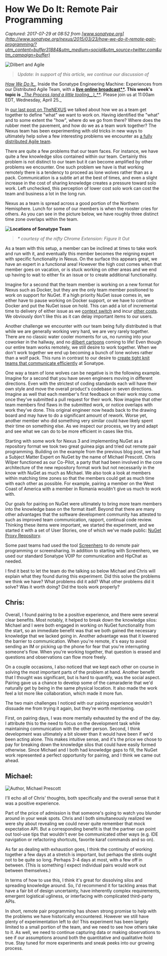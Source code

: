 # How We Do It: Remote Pair Programming

_Captured: 2017-07-29 at 08:52 from [www.sonatype.org](http://www.sonatype.org/nexus/2015/03/23/how-we-do-it-remote-pair-programming/?utm_content=buffer31884&utm_medium=social&utm_source=twitter.com&utm_campaign=buffer)_

![Dilbert and Agile](http://www.sonatype.org/nexus/content/uploads/2015/03/Dilbert.jpg)

> _Update: In support of this article, we continue our discussion of_

_[How We Do It_](http://www.sonatype.org/nexus/category/article-series/engineering-2/)_, Inside the Sonatype Engineering Machine: Experiences from our Distributed Agile Team, with a **[live online broadcast**](http://go.sonatype.com/2015NexusWebinarSeries). This week's topic is _**_[The Process (and a little tooling__)_**](http://go.sonatype.com/2015NexusWebinarSeries)_. Please join us at 11:00am EDT, Wednesday, April 25._

In [our last post on TheNEXUS](http://www.sonatype.org/nexus/2015/02/20/how-we-do-it-defining-work-from-a-distance/) we talked about how we as a team get together to define "what" we want to work on. Having identified the "what" and to some extent the "how", where do we go from there? Where does the rubber meet the pavement, and how do we as a team work together? The Nexus team has been experimenting with old tricks in new ways to ultimately help solve a few interesting problems we encounter as [a fully distributed Agile team](http://www.sonatype.org/nexus/2014/11/20/overseeing-remote-developers-dont-even-try/).

There are quite a few problems that our team faces. For instance, we have quite a few knowledge silos contained within our team. Certainly this problem is not distinct to our team but it can become amplified by other problems we encounter. One such problem we have is that working remotely there is a tendency to proceed as lone wolves rather than as a pack. Communication is a subtle art at the best of times, and even a slight increase in the cost of sharing knowledge creates a pressure toward solo work. Left unchecked, this perception of lower cost solo work can cost the team and business a lot in the long run.

Nexus as a team is spread across a good portion of the Northern Hemisphere. Lunch for some of our members is when the rooster cries for others. As you can see in the picture below, we have roughly three distinct time zone overlaps within the team.

****![Locations of Sonatype Team](http://www.sonatype.org/nexus/content/uploads/2015/03/LocationsOfSonatypeTeam.png)****

> _* courtesy of the nifty Chrome Extension: Figure It Out_

As a team with this setup, a member can be inclined at times to take work and run with it, and eventually this member becomes the reigning expert with specific functionality in Nexus. On the surface this appears great, we have an expert in a functional area! However the high cost comes when that member goes on vacation, or is stuck working on other areas and we end up having to wait to either fix an issue or to create additional functionality.

Imagine for a second that the team member is working on a new format for Nexus such as Docker, but they are the only team member positioned to work on support for NuGet. If a high priority NuGet issue comes in, we either have to pause working on Docker support, or we have to continue Docker and put the NuGet issue on hold. This can add a lot of incremental time to delivery of either issue as we [context switch](http://agile.dzone.com/articles/waste-6-task-switching) and incur [other costs](http://agile.dzone.com/articles/waste-5-delays). We obviously don't like this as it can delay important items to our users.

Another challenge we encounter with our team being fully distributed is that while we are generally working very hard, we are very rarely together. There are no classic water cooler moments for us, no running into your coworker in the hallway, and no [dilbert cartoons](http://dilbert.com/strip/2005-11-16) coming to life! Even though our entire team works remotely, we still desire to work together. When we don't work together we end up becoming a bunch of lone wolves rather than a wolf pack. This runs in contrast to our desire to [create tight knit teams that communicate efficiently](http://www.sonatype.org/nexus/2014/10/23/n-n-1-2-as-small-as-possible-and-no-smaller/) at Sonatype.

One way a team of lone wolves can be negative is in the following example. Imagine for a second that you have seven engineers moving in different directions. Even with the strictest of coding standards each will have their own style and move the overall product's codebase in seven directions. Imagine as well that each member's first feedback on their work may come once they've submitted a pull request for their work. Now imagine that other team members find flaws in the submitted work, or notice overlaps with work they've done. This original engineer now heads back to the drawing board and may have to do a significant amount of rework. Worse yet, another member who did something very similar could have likely spent their time on something else. As we inspect our process, we try and adapt and see what we can do to be more efficient in cases like this.

Starting with some work for Nexus 3 and implementing NuGet as a repository format we took two great guinea pigs and tried out remote pair programming. Building on the example from the previous blog post, we had a Subject Matter Expert on NuGet by the name of Michael Prescott. Chris Wilper functioned as our Co-Pilot, a party that had been involved in the core architecture of the new repository format work but not necessarily in the know with NuGet as much as Michael. We also took a look at members within matching time zones so that the members could get as much time with each other as possible. For example, pairing a member on the West Coast of America with a member in Romania wouldn't give us much to work with.

Our goals for pairing on NuGet were ultimately to bring more team members into the knowledge base on the format itself. Beyond that there are many other advantages that the software development community has attested to such as improved team communication, rapport, continual code review. Thinking these items were important, we started the experiment, and we started it with a set of User Stories, one of which we've made public: [NuGet Proxy Repository](https://issues.sonatype.org/browse/NEXUS-7632).

Some past teams had used the tool [Screenhero](https://screenhero.com/) to do remote pair programming or screensharing. In addition to starting with Screenhero, we used our standard Sonatype VOIP for communication and HipChat as needed.

I find it best to let the team do the talking so below Michael and Chris will explain what they found during this experiment. Did this solve the problems we think we have? What problems did it add? What other problems did it solve? Was it worth doing? Did the tools work properly?

## **Chris:**

Overall, I found pairing to be a positive experience, and there were several clear benefits. Most notably, it helped to break down the knowledge silos: Michael and I were both engaged in working on NuGet functionality from the start, so an immediate benefit was that we both gained the necessary knowledge that we lacked going in. Another advantage was that it lowered the barrier to communication. When you're remote, it's easy to avoid sending an IM or picking up the phone for fear that you're interrupting someone's flow. When you're working together, that question is erased and questions and observations can flow more freely.

On a couple occasions, I also noticed that we kept each other on course in solving the most important parts of the problem at hand. Another benefit that I thought was significant, but is hard to quantify, was the social aspect. Pairing gave us a chance to develop some of the camaraderie that we'd naturally get by being in the same physical location. It also made the work feel a lot more like collaboration, which made it more fun.

The two main challenges I noticed with our pairing experience wouldn't dissuade me from trying it again, but they're worth mentioning.

First, on pairing days, I was more mentally exhausted by the end of the day. I attribute this to the need to focus on the development task while maintaining communication with the other person. Second, I think development was ultimately a bit slower than it would have been if we'd been acting alone. This makes intuitive sense, and it's the price we chose to pay for breaking down the knowledge silos that could have easily formed otherwise. Since Michael and I both had knowledge gaps to fill, the NuGet work represented a perfect opportunity for pairing, and I think we came out ahead.

## **Michael:**

![Author,  Michael Prescott](http://www.sonatype.org/nexus/content/uploads/2015/03/Michael-Prescott.jpg)

I'll echo all of Chris' thoughts, both specifically and the overall sense that it was a positive experience.

Part of the price of admission is that someone's going to watch you blunder around in your weak spots. Chris and I both simultaneously realized we were shy about revealing we could never quite remember that mock expectation API. But a corresponding benefit is that the partner can point out tool-use tips that wouldn't ever be communicated other ways (e.g. IDE navigation or refactoring shortcuts, favorite karaf commands and so on).

As far as dealing with exhaustion goes, I think the continuity of working together a few days at a stretch is important, but perhaps the stints ought not to be quite so long. Perhaps 3-4 days at most, with a few off in between. (This is something I expect individual pairs would work out between themselves.)

In terms of how to use this, I think it's great for dissolving silos and spreading knowledge around. So, I'd recommend it for tackling areas that have a fair bit of design uncertainty, have inherently complex requirements, emergent logistical ugliness, or interfacing with complicated third-party APIs.

In short, remote pair programming has shown strong promise to help with the problems we have historically encountered. However we still have plenty of experimentation left to do! This experiment has been largely limited to a small portion of the team, and we need to see how others take to it. As well, we need to continue capturing data or making observations to see if our assumptions around both the quantitative and qualitative hold true. Stay tuned for more experiments and sneak peeks into our growing process.
